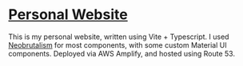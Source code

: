 # [Personal Website](https://yeunwook.kim/home/)

This is my personal website, written using Vite + Typescript.
I used [Neobrutalism](https://github.com/ekmas/neobrutalism-components) for most components, with some custom Material UI components.
Deployed via AWS Amplify, and hosted using Route 53.
